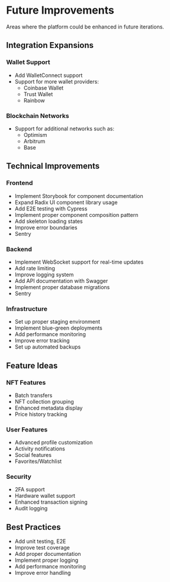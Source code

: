 # Future Improvements

Areas where the platform could be enhanced in future iterations.

## Integration Expansions

### Wallet Support
- Add WalletConnect support
- Support for more wallet providers:
  - Coinbase Wallet
  - Trust Wallet
  - Rainbow

### Blockchain Networks
- Support for additional networks such as:
  - Optimism
  - Arbitrum
  - Base

## Technical Improvements

### Frontend
- Implement Storybook for component documentation
- Expand Radix UI component library usage
- Add E2E testing with Cypress
- Implement proper component composition pattern
- Add skeleton loading states
- Improve error boundaries
- Sentry

### Backend
- Implement WebSocket support for real-time updates
- Add rate limiting
- Improve logging system
- Add API documentation with Swagger
- Implement proper database migrations
- Sentry

### Infrastructure
- Set up proper staging environment
- Implement blue-green deployments
- Add performance monitoring
- Improve error tracking
- Set up automated backups

## Feature Ideas

### NFT Features
- Batch transfers
- NFT collection grouping
- Enhanced metadata display
- Price history tracking

### User Features
- Advanced profile customization
- Activity notifications
- Social features
- Favorites/Watchlist

### Security
- 2FA support
- Hardware wallet support
- Enhanced transaction signing
- Audit logging

## Best Practices
- Add unit testing, E2E
- Improve test coverage
- Add proper documentation
- Implement proper logging
- Add performance monitoring
- Improve error handling
